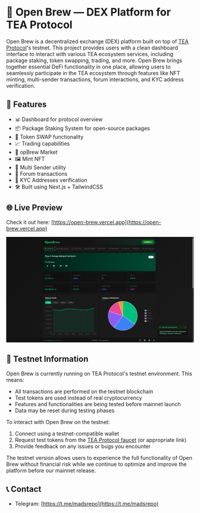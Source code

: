 # 🧪 Open Brew — DEX Platform for TEA Protocol

Open Brew is a decentralized exchange (DEX) platform built on top of [TEA Protocol](https://www.tea.xyz/)'s testnet. This project provides users with a clean dashboard interface to interact with various TEA ecosystem services, including package staking, token swapping, trading, and more. Open Brew brings together essential DeFi functionality in one place, allowing users to seamlessly participate in the TEA ecosystem through features like NFT minting, multi-sender transactions, forum interactions, and KYC address verification.

## 🚀 Features

- 📊 Dashboard for protocol overview
- 📦 Package Staking System for open-source packages
- 💱 Token SWAP functionality
- 📈 Trading capabilities
- 🏪 opBrew Market
- 🖼️ Mint NFT
- 📨 Multi Sender utility
- 💬 Forum transactions
- 👥 KYC Addresses verification
- 🛠️ Built using Next.js + TailwindCSS

## 🌐 Live Preview

Check it out here: [https://open-brew.vercel.app](https://open-brew.vercel.app)

![Open Brew Live Dashboard](app/assets/OpenBrewDEX.png)

## 🧪 Testnet Information

Open Brew is currently running on TEA Protocol's testnet environment. This means:

- All transactions are performed on the testnet blockchain
- Test tokens are used instead of real cryptocurrency
- Features and functionalities are being tested before mainnet launch
- Data may be reset during testing phases

To interact with Open Brew on the testnet:
1. Connect using a testnet-compatible wallet
2. Request test tokens from the [TEA Protocol faucet](https://faucet-sepolia.tea.xyz/#/) (or appropriate link)
3. Provide feedback on any issues or bugs you encounter

The testnet version allows users to experience the full functionality of Open Brew without financial risk while we continue to optimize and improve the platform before our mainnet release.

## 📞 Contact

- Telegram: [https://t.me/madsrepo](https://t.me/madsrepo)